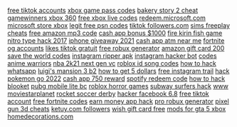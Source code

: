 <a href="https://lookerstudio.google.com/reporting/150d473d-6395-427b-ac93-5e4a50ca3817/page/OD2AD">free tiktok accounts</a>
<a href="https://lookerstudio.google.com/reporting/4813d0ff-b4e0-43eb-9c1c-7d0f47acc599/page/DjD">xbox game pass codes</a>
<a href="https://lookerstudio.google.com/s/uGhWs29CfVk">bakery story 2 cheat</a>
<a href="https://lookerstudio.google.com/reporting/a31750b8-d363-4fc9-a77c-8d00e7b0bc53/page/DjD">gamewinners xbox 360</a>
<a href="https://lookerstudio.google.com/u/0/reporting/a80c1d31-a445-487b-b988-635ed6bb6ecf/page/DjD">free xbox live codes</a>
<a href="https://lookerstudio.google.com/reporting/1190c001-512f-4057-ad2f-c15bd24b8397/page/DjD">redeem.microsoft.com</a>
<a href="https://lookerstudio.google.com/s/luVNC0-XROY">microsoft store xbox</a>
<a href="https://lookerstudio.google.com/reporting/a887c6b1-4a71-4b60-bb68-ebe87e4318cc/page/psWED">legit free psn codes</a>
<a href="https://lookerstudio.google.com/reporting/1202d69a-00e3-4593-a7d7-ddddfdd586e0/page/OD2AD">tiktok followers.com</a>
<a href="https://lookerstudio.google.com/reporting/101712ea-0fe5-4b71-8a64-6a3687138066/page/DjD">sims freeplay cheats</a>
<a href="https://lookerstudio.google.com/reporting/175e92c1-9d26-4ab8-8c7f-c80b22b1be5f/page/DjD">free amazon mp3 code</a>
<a href="https://lookerstudio.google.com/reporting/8b1c42f5-9b0a-428d-81fe-6f26dfc53db9/page/BtnED">cash app bonus $1000</a>
<a href="https://lookerstudio.google.com/reporting/e6b2a127-8c49-408a-90bd-a18aba660d7c/page/eWgDD">fire kirin fish game</a>
<a href="https://lookerstudio.google.com/reporting/c187fea6-9e2f-449e-a01c-819db82e6bf0/page/CEgDD">nitro type hack 2017</a>
<a href="https://lookerstudio.google.com/reporting/0175c5d2-eb87-465f-9c02-4d5cd1c56ac9/page/DjD">iphone giveaway 2021</a>
<a href="https://lookerstudio.google.com/u/0/reporting/63fb01e3-8fcd-48f1-a417-5b891864273f/page/LilED">cash app atm near me</a>
<a href="https://lookerstudio.google.com/s/pP57mJSL46Q">fortnite og accounts</a>
<a href="https://lookerstudio.google.com/reporting/4a49d7c3-7147-4b8a-8674-215c72c1949d/page/DjD">likes tiktok gratuit</a>
<a href="https://lookerstudio.google.com/reporting/f1016753-4a68-4a31-8758-ad3dfbd6a051/page/q9fDD">free robux generator</a>
<a href="https://lookerstudio.google.com/reporting/4e0a6894-2d99-4015-95c3-84309aafaf86/page/DjD">amazon gift card 200</a>
<a href="https://lookerstudio.google.com/reporting/9ba595a3-12a4-45dc-919a-bb5bffa32b1f/page/DjD">save the world codes</a>
<a href="https://lookerstudio.google.com/reporting/59a305c9-e9e1-48f0-a630-8e37fb098594/page/DjD">instagram ripper apk</a>
<a href="https://lookerstudio.google.com/reporting/2a82d8fc-6d71-484f-a8b2-6b9dddb76999/page/DjD">instagram hacker bot</a>
<a href="https://lookerstudio.google.com/reporting/bff538f2-f239-4da2-80ed-18ae4713edf1/page/DjD">codes anime warriors</a>
<a href="https://lookerstudio.google.com/s/nWQu0tKyBg0">nba 2k21 next gen vc</a>
<a href="https://lookerstudio.google.com/reporting/9ddbe3d0-0b42-4603-aad3-144ab11a672d/page/DjD">roblox id song codes</a>
<a href="https://lookerstudio.google.com/reporting/595be1b0-48ce-4cf8-bb72-36ee27ca7b2f/page/cRb6C">how to hack whatsapp</a>
<a href="https://lookerstudio.google.com/reporting/7dea5fd6-5299-49d1-8364-560530ad2d30/page/DjD">luigi's mansion 3 b2</a>
<a href="https://lookerstudio.google.com/reporting/1cc15c5d-eb80-4d51-9cde-b59f32ed1753/page/DjD">how to get 5 dollars</a>
<a href="https://lookerstudio.google.com/reporting/434f5df3-811c-410b-ae59-f82d0590a73d/page/DjD">free instagram trail</a>
<a href="https://lookerstudio.google.com/reporting/2599a23e-37a8-433e-879a-b9c043f4d40c/page/DjD">hack pokemon go 2022</a>
<a href="https://lookerstudio.google.com/reporting/ea6c6553-fb66-41b7-bf4f-e1c592e0e79b/page/k2nED">cash app 750 reward</a>
<a href="https://lookerstudio.google.com/reporting/f793fb50-fe27-447b-8034-eb79c7295af8/page/rfxDD">spotify redeem code</a>
<a href="https://lookerstudio.google.com/u/0/reporting/54f31543-b334-472e-a367-59aa553a3e0c/page/4BqDD">how to hack blooket</a>
<a href="https://lookerstudio.google.com/s/s3pBQtvHbxE">pubg mobile lite bc</a>
<a href="https://lookerstudio.google.com/reporting/de4a79b7-f11a-4a16-adbe-4c231794f5aa/page/DjD">roblox horror games</a>
<a href="https://lookerstudio.google.com/reporting/3d6f92fe-9212-4586-9d80-cf8c0ea890ed/page/DjD">subway surfers hack</a>
<a href="https://lookerstudio.google.com/reporting/1b24a21a-8dec-494b-8fd2-11221356f0c0?s=s33T9K0q0Ks">www moviestarplanet</a>
<a href="https://lookerstudio.google.com/s/mpLo8pFfAfU">rocket soccer derby</a>
<a href="https://lookerstudio.google.com/reporting/d95f0ac1-86bb-4ed6-9c90-d94171a91bb7/page/DjD">hacker facebook 6.8</a>
<a href="https://lookerstudio.google.com/reporting/54cf6f33-e29e-4e90-b916-1f508b8c7919/page/DjD">free tiktok account</a>
<a href="https://lookerstudio.google.com/reporting/fc99ab19-5c2a-4f54-9307-6185b3fa0f4f/page/DjD">free fortnite codes</a>
<a href="https://lookerstudio.google.com/reporting/6db18551-6588-4568-8946-7f451e0c49aa/page/vwfcB">earn money app hack</a>
<a href="https://lookerstudio.google.com/reporting/29635d2b-db41-4c3a-8caf-577670135945/page/DjD">pro robux generator</a>
<a href="https://lookerstudio.google.com/reporting/24f0348f-2925-4dfd-a6d0-6c68c82cfa3e/page/DjD">pixel gun 3d cheats</a>
<a href="https://lookerstudio.google.com/reporting/5e64025d-8adb-4325-a879-6c312188f174/page/DjD">ketuy.com followers</a>
<a href="https://lookerstudio.google.com/reporting/94a9290a-e6e3-4a4d-be41-478d1de91262/page/DjD">wish gift card free</a>
<a href="https://lookerstudio.google.com/reporting/b487d7ce-a95b-4a6d-bc46-b9c03aba016a/page/DjD">mods for gta 5 xbox</a>
<a href="https://lookerstudio.google.com/reporting/ce8a1578-37f8-4efc-83b4-512c820716ce/page/DjD">homedecorations.com</a>
